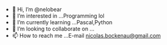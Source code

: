 - 👋 Hi, I’m @nelobear
- 👀 I’m interested in ...Programming lol
- 🌱 I’m currently learning ...Pascal,Python
- 💞️ I’m looking to collaborate on ...
- 📫 How to reach me ...E-mail nicolas.bockenau@gmail.com

<!---
nelobear/nelobear is a ✨ special ✨ repository because its `README.md` (this file) appears on your GitHub profile.
You can click the Preview link to take a look at your changes.
--->
